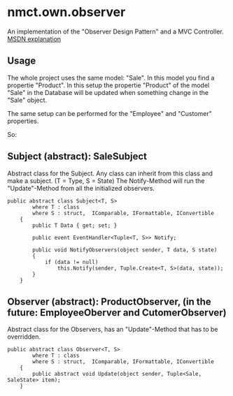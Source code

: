 # nmct.own.observer
An implementation of the "Observer Design Pattern" and a MVC Controller. 
[MSDN explanation](https://msdn.microsoft.com/en-us/library/ee850490(v=vs.110).aspx)

## Usage
The whole project uses the same model: "Sale". In this model you find a propertie "Product". 
In this setup the propertie "Product" of the model "Sale" in the Database will be updated when something change in the "Sale" object.

The same setup can be performed for the "Employee" and "Customer" properties.

So:

## Subject (abstract): SaleSubject
Abstract class for the Subject. Any class can inherit from this class and make a subject.
(T = Type, S = State)
The Notify-Method will run the "Update"-Method from all the initialized observers.

```
public abstract class Subject<T, S>
        where T : class
        where S : struct,  IComparable, IFormattable, IConvertible
    {
        public T Data { get; set; }

        public event EventHandler<Tuple<T, S>> Notify;

        public void NotifyObservers(object sender, T data, S state)
        {
            if (data != null)
                this.Notify(sender, Tuple.Create<T, S>(data, state));
        }
    }
```

## Observer (abstract): ProductObserver, (in the future: EmployeeOberver and CutomerObserver)
Abstract class for the Observers, has an "Update"-Method that has to be overridden.
```
public abstract class Observer<T, S>
        where T : class
        where S : struct,  IComparable, IFormattable, IConvertible
    {
        public abstract void Update(object sender, Tuple<Sale, SaleState> item);
    }
```


